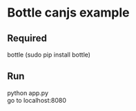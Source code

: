 # Bottle canjs example    
## Required
bottle (sudo pip install bottle)    
## Run
python app.py  
go to localhost:8080